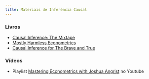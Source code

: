 ```yaml
---
title: Materiais de Inferência Causal 
---
```


### Livros 
- [Causal Inference: The Mixtape](https://mixtape.scunning.com/)
- [Mostly Harmless Econometrics](https://www.mostlyharmlesseconometrics.com/)
- [Causal Inference for The Brave and True](https://matheusfacure.github.io/python-causality-handbook/landing-page.html)

### Vídeos
- Playlist [Mastering Econometrics with Joshua Angrist](https://www.youtube.com/watch?v=WwW8y5dZs80&list=PL-uRhZ_p-BM5ovNRg-G6hDib27OCvcyW8) no Youtube


